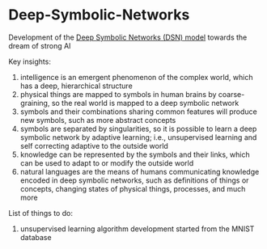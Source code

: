 # Deep-Symbolic-Networks
Development of the [Deep Symbolic Networks (DSN) model](https://github.com/qunzhi/Deep-Symbolic-Networks/blob/master/concept.md) towards the dream of strong AI

Key insights:
1. intelligence is an emergent phenomenon of the complex world, which has a deep, hierarchical structure
2. physical things are mapped to symbols in human brains by coarse-graining, so the real world is mapped to a deep symbolic network
3. symbols and their combinations sharing common features will produce new symbols, such as more abstract concepts
5. symbols are separated by singularities, so it is possible to learn a deep symbolic network by adaptive learning; i.e., unsupervised learning and self correcting adaptive to the outside world
4. knowledge can be represented by the symbols and their links, which can be used to adapt to or modify the outside world
5. natural languages are the means of humans communicating knowledge encoded in deep symbolic networks, such as definitions of things or concepts, changing states of physical things, processes, and much more

List of things to do:
1. unsupervised learning algorithm development started from the MNIST database
